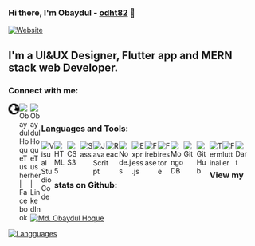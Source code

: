 ### Hi there, I'm Obaydul - [odht82][website] 👋 

[![Website](https://img.shields.io/website?label=obaydulhoqe.netlify.app&style=for-the-badge&url=https%3A%2F%2Fobaydulhoqe.netlify.app)](https://obaydulhoqe.netlify.app/)

## I'm a UI&UX Designer, Flutter app and MERN stack web Developer.
<!-- 
- 🔭 I'm building my own flutter app.
- 🌱 I'm currently looking for a MERN stack development job.
- 👯 I'm looking to collaborate with other ui designers.
- 🥅 2022 Goal: Make 60 Flutter apps.
- ⚡ Fun fact: I love to work in ioT and learn more techs. -->

### Connect with me:

[<img align="left" alt="obaydulhoqe.netlify.app" width="22px" color="#6fda44" src="https://raw.githubusercontent.com/iconic/open-iconic/master/svg/globe.svg" />][website]
[<img align="left" alt="ObaydulHoqueTusher | Facebook" width="22px" color="#3b5998" src="https://cdn.jsdelivr.net/npm/simple-icons@v3/icons/facebook.svg" />][facebook]
[<img align="left" alt="ObaydulHoqueTusher | LinkedIn" width="22px" color="#0e76a8" src="https://cdn.jsdelivr.net/npm/simple-icons@v3/icons/linkedin.svg" />][linkedin]

<br />

### Languages and Tools:

[<img align="left" alt="Visual Studio Code" width="26px" src="https://firebasestorage.googleapis.com/v0/b/fragrance-app-128b1.appspot.com/o/VisualStudioCode.png?alt=media&token=329ed845-31f4-4207-ab37-b23700bb80ba" />][website]
[<img align="left" alt="HTML5" width="26px" src="https://firebasestorage.googleapis.com/v0/b/fragrance-app-128b1.appspot.com/o/html.png?alt=media&token=d08073dc-90aa-467e-a5f6-09d61cd78639" />][website]
[<img align="left" alt="CSS3" width="26px" src="https://firebasestorage.googleapis.com/v0/b/fragrance-app-128b1.appspot.com/o/css.png?alt=media&token=74a8888f-84cc-4950-8f26-71d69aee7040" />][website]
[<img align="left" alt="Sass" width="26px" src="https://firebasestorage.googleapis.com/v0/b/fragrance-app-128b1.appspot.com/o/sass.png?alt=media&token=e284feef-cfa1-4b71-8787-215e178ea344" />][website]
[<img align="left" alt="JavaScript" width="26px" src="https://firebasestorage.googleapis.com/v0/b/fragrance-app-128b1.appspot.com/o/javascript.png?alt=media&token=1765c572-b623-4991-8a6e-7093a417451a" />][website]
[<img align="left" alt="React" width="26px" src="https://firebasestorage.googleapis.com/v0/b/fragrance-app-128b1.appspot.com/o/react.png?alt=media&token=b4235379-5d28-4692-82a7-440cacbfe455" />][website]
[<img align="left" alt="Node.js" width="26px" src="https://firebasestorage.googleapis.com/v0/b/fragrance-app-128b1.appspot.com/o/nodejs.png?alt=media&token=66d52a8d-9dce-4055-98b2-e2981f201881" />][website]
[<img align="left" alt="Express.js" width="26px" src="https://firebasestorage.googleapis.com/v0/b/fragrance-app-128b1.appspot.com/o/expressjs.png?alt=media&token=469794b8-6cbd-475c-bc15-cc40c09c75ad" />][website]
[<img align="left" alt="Firebase" width="26px" src="https://firebasestorage.googleapis.com/v0/b/fragrance-app-128b1.appspot.com/o/firebase.png?alt=media&token=a142986f-2a7d-420c-940d-f60dbac59777" />][website]
[<img align="left" alt="Firestore" width="26px" src="https://firebasestorage.googleapis.com/v0/b/fragrance-app-128b1.appspot.com/o/firestore.png?alt=media&token=d2c4a3aa-1c5c-4265-bd40-30b5b0a07f34" />][website]
[<img align="left" alt="MongoDB" width="26px" src="https://firebasestorage.googleapis.com/v0/b/fragrance-app-128b1.appspot.com/o/mongodb.png?alt=media&token=1c7f0ba9-c888-47a9-a00c-1f3ff115af4e" />][website]
[<img align="left" alt="Git" width="26px" src="https://firebasestorage.googleapis.com/v0/b/fragrance-app-128b1.appspot.com/o/git.png?alt=media&token=24dd46da-02b6-45b4-a219-62b29ae65a22" />][website]
[<img align="left" alt="GitHub" width="26px" src="https://firebasestorage.googleapis.com/v0/b/fragrance-app-128b1.appspot.com/o/github.png?alt=media&token=0ed3d24e-ef9d-4f36-8d4a-ca97eedcb0a2" />][website]
[<img align="left" alt="Terminal" width="26px" src="https://firebasestorage.googleapis.com/v0/b/fragrance-app-128b1.appspot.com/o/terminal.png?alt=media&token=5bc9abf9-93d0-4640-befb-6811687b1a17" />][website]
[<img align="left" alt="Flutter" width="26px" src="https://firebasestorage.googleapis.com/v0/b/fragrance-app-128b1.appspot.com/o/flutter.png?alt=media&token=f51d7fe5-6be7-4478-b77f-d92eabba12bf" />][website]
[<img align="left" alt="Dart" width="26px" src="https://firebasestorage.googleapis.com/v0/b/fragrance-app-128b1.appspot.com/o/dart.png?alt=media&token=acde7a53-0f47-40c9-9d05-d845a232360f" />][website]

<br />

[website]: https://obaydulhoqe.netlify.app/
[facebook]: https://www.facebook.com/ObaydulHoqueTusher
[linkedin]: https://www.linkedin.com/in/md-obaydul-hoque-6b89b917b/

</br>
<h3 align="left">View my stats on Github:</h3>
</br>

[![Md. Obaydul Hoque](https://github-readme-stats.vercel.app/api?username=odht82&count_private=true&show_icons=true&include_all_commits=true&theme=nightowl)]()

[![Langguages](https://github-readme-stats.vercel.app/api/top-langs/?username=odht82&hide=stylus,CSS,HTML,CMake,C,SCSS&langs_count=15&theme=nightowl)]()
